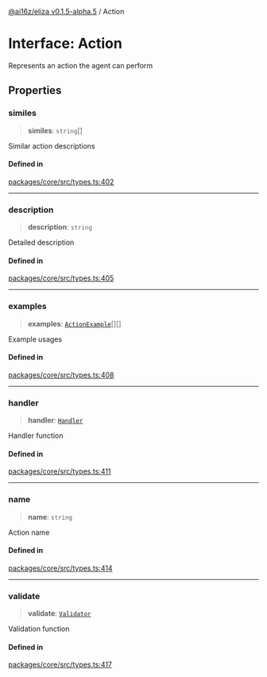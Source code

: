 [@ai16z/eliza v0.1.5-alpha.5](../index.md) / Action

# Interface: Action

Represents an action the agent can perform

## Properties

### similes

> **similes**: `string`[]

Similar action descriptions

#### Defined in

[packages/core/src/types.ts:402](https://github.com/roschler/eliza/blob/main/packages/core/src/types.ts#L402)

***

### description

> **description**: `string`

Detailed description

#### Defined in

[packages/core/src/types.ts:405](https://github.com/roschler/eliza/blob/main/packages/core/src/types.ts#L405)

***

### examples

> **examples**: [`ActionExample`](ActionExample.md)[][]

Example usages

#### Defined in

[packages/core/src/types.ts:408](https://github.com/roschler/eliza/blob/main/packages/core/src/types.ts#L408)

***

### handler

> **handler**: [`Handler`](../type-aliases/Handler.md)

Handler function

#### Defined in

[packages/core/src/types.ts:411](https://github.com/roschler/eliza/blob/main/packages/core/src/types.ts#L411)

***

### name

> **name**: `string`

Action name

#### Defined in

[packages/core/src/types.ts:414](https://github.com/roschler/eliza/blob/main/packages/core/src/types.ts#L414)

***

### validate

> **validate**: [`Validator`](../type-aliases/Validator.md)

Validation function

#### Defined in

[packages/core/src/types.ts:417](https://github.com/roschler/eliza/blob/main/packages/core/src/types.ts#L417)
